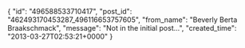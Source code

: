  {
   "id": "496588533710417",
   "post_id": "462493170453287_496116653757605",
   "from_name": "Beverly Berta Braakschmack",
   "message": "Not in the initial post...",
   "created_time": "2013-03-27T02:53:21+0000"
 }
